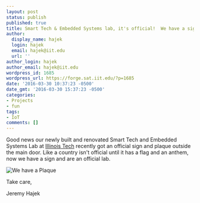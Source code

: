 ```yaml
---
layout: post
status: publish
published: true
title: Smart Tech & Embedded Systems lab, it's official!  We have a sign.
author:
  display_name: hajek
  login: hajek
  email: hajek@iit.edu
  url: ''
author_login: hajek
author_email: hajek@iit.edu
wordpress_id: 1685
wordpress_url: https://forge.sat.iit.edu/?p=1685
date: '2016-03-30 10:37:23 -0500'
date_gmt: '2016-03-30 15:37:23 -0500'
categories:
- Projects
- fun
tags:
- IoT
comments: []
---
```

Good news our newly built and renovated Smart Tech and Embedded Systems Lab at [Illinois Tech](http://web.iit.edu/) recently got an official sign and plaque outside the main door.  Like a country isn't official until it has a flag and an anthem, now we have a sign and are an official lab.

![*We have a Plaque*](/assets/2016/03/WP_20160324_16_58_09_Pro-1024x577.jpg)

Take care,

Jeremy Hajek
